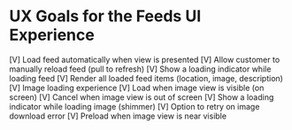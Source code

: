 #  UX Goals for the Feeds UI Experience

[V] Load feed automatically when view is presented
[V] Allow customer to manually reload feed (pull to refresh)
[V] Show a loading indicator while loading feed
[V] Render all loaded feed items (location, image, description)
[V] Image loading experience
    [V] Load when image view is visible (on screen)
    [V] Cancel when image view is out of screen
    [V] Show a loading indicator while loading image (shimmer)
    [V] Option to retry on image download error
    [V] Preload when image view is near visible

